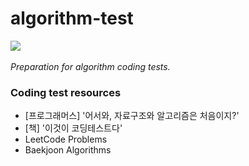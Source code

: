 # algorithm-test
<p align="left">
  <img src="https://img.shields.io/badge/Python-3776AB?style=flat-square&logo=Python&logoColor=white"/></a>&nbsp 
</p>

_Preparation for algorithm coding tests._

### Coding test resources

- [프로그래머스] '어서와, 자료구조와 알고리즘은 처음이지?'
- [책] '이것이 코딩테스트다'
- LeetCode Problems
- Baekjoon Algorithms
